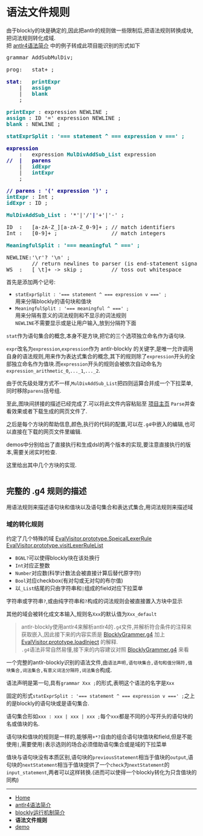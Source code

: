 # 语法文件规则

由于blockly的块是确定的,因此把antlr的规则做一些限制后,把语法规则转换成块,把词法规则转化成域.  
把 [antlr4语法简介](antlr4.md) 中的例子转成此项目能识别的形式如下  

<pre>
grammar AddSubMulDiv;

prog:   stat+ ; 

<span style="font-weight: bold;color:navy">stat</span>:   <span style="font-weight: bold;color:teal">printExpr</span>
    |   <span style="font-weight: bold;color:teal">assign</span>
    |   <span style="font-weight: bold;color:teal">blank</span>
    ;

<span style="font-weight: bold;color:teal">printExpr</span> : expression NEWLINE ;
<span style="font-weight: bold;color:teal">assign</span> : ID '=' expression NEWLINE ;
<span style="font-weight: bold;color:teal">blank</span> : NEWLINE ;

<span style="font-weight: bold;color:teal">statExprSplit : '=== statement ^ === expression v ===' ;</span>

<span style="font-weight: bold;color:navy">expression</span>
    :   expression <span style="font-weight: bold;color:teal">MulDivAddSub_List</span> expression
<span style="font-weight: bold;color:navy">//  |   parens</span>
    |   <span style="font-weight: bold;color:teal">idExpr</span>
    |   <span style="font-weight: bold;color:teal">intExpr</span>
    ;

<span style="font-weight: bold;color:navy">// parens : '(' expression ')' ;</span>
<span style="font-weight: bold;color:teal">intExpr</span> : Int ;
<span style="font-weight: bold;color:teal">idExpr</span> : ID ;

<span style="font-weight: bold;color:teal">MulDivAddSub_List</span> : '*'|'/'<span style="font-weight: bold;color:navy">|</span>'+'|'-' ;

ID  :   [a-zA-Z_][a-zA-Z_0-9]+ ; // match identifiers
Int :   [0-9]+ ;                 // match integers

<span style="font-weight: bold;color:teal">MeaningfulSplit : '=== meaningful ^ ===' ;</span>

NEWLINE:'\r'? '\n' ; 
        // return newlines to parser (is end-statement signal)
WS  :   [ \t]+ -> skip ;         // toss out whitespace
</pre>

首先是添加两个记号:
+ `statExprSplit : '=== statement ^ === expression v ===' ;`  
用来分隔blockly的语句块和值块  
+ `MeaningfulSplit : '=== meaningful ^ ===' ;`  
用来分隔有意义的词法规则和不显示的词法规则  
`NEWLINE`不需要显示或是让用户输入,放到分隔符下面

`stat`作为语句集合的概念,本身不是方块,把它的三个选项独立命名作为语句块.  

`expr`改名为`expression`,`expression`作为 antlr-blockly 的关键字,是唯一允许调用自身的语法规则,用来作为表达式集合的概念,其下的规则除了`expression`开头的全部独立命名作为值块.而`expression`开头的规则会被依次自动命名为`expression_arithmetic_0`,`..._1`,`..._2`.

由于优先级处理方式不一样,`MulDivAddSub_List`把四则运算合并成一个下拉菜单,同时移除`parens`括号组.

至此,图块间拼接的描述已经完成了.可以将此文件内容粘贴至 [项目主页](https://zhaouv.github.io/antlr-blockly/) `Parse`并查看效果或者下载生成的网页文件了.

之后是每个方块的帮助信息,颜色,执行的代码的配置,可以在`.g4`中嵌入的编辑,也可以直接在下载的网页文件里编辑.

demos中分别给出了直接执行和生成dsl的两个版本的实现,要注意直接执行的版本,需要关闭实时检查.

这里给出其中几个方块的实现.

```

```

## 完整的 .g4 规则的描述

用语法规则来描述语句块和值块以及语句集合和表达式集合,用词法规则来描述域

### 域的转化规则

约定了几个特殊的域 [EvalVisitor.prototype.SpeicalLexerRule](https://github.com/zhaouv/antlr-blockly/search?utf8=%E2%9C%93&q=SpeicalLexerRule&type=) [EvalVisitor.prototype.visitLexerRuleList](https://github.com/zhaouv/antlr-blockly/search?utf8=%E2%9C%93&q=EvalVisitor.prototype.visitLexerRuleList&type=)
+ `BGNL?`可以使得blockly块在该处换行
+ `Int`对应正整数
+ `Number`对应数(科学计数法会被直接计算后替代原字符)
+ `Bool`对应checkbox(有对勾或无对勾的布尔值)
+ 以`_List`结尾的只由字符串和`|`组成的field对应下拉菜单

字符串或字符串`?`,或由纯字符串和`?`构成的词法规则会被直接置入方块中显示

其他的域会被转化成文本输入,规则名`Xxx`的默认值为`Xxx_default`

> antlr-blockly使用antlr4来解析antlr4的`.g4`文件,并解析符合条件的注释来获取嵌入,因此接下来的内容实质是 [BlocklyGrammer.g4](https://github.com/zhaouv/antlr-blockly/blob/master/src/BlocklyGrammer.g4) 加上 [EvalVisitor.prototype.loadInject](https://github.com/zhaouv/antlr-blockly/search?utf8=%E2%9C%93&q=%22EvalVisitor.prototype.loadInject+%3D+function%22&type=) 的解释.  
> `.g4`语法非常自然易懂,接下来的内容建议对照 [BlocklyGrammer.g4](https://github.com/zhaouv/antlr-blockly/blob/master/src/BlocklyGrammer.g4) 来看  

一个完整的antlr-blockly识别的语法文件,由`语法声明,语句块集合,语句和值分隔符,值块集合,词法集合,有意义词法分隔符,词法集合`构成.

语法声明是第一句,具有`grammar Xxx ;`的形式,表明这个语法的名字是`Xxx`

固定的形式`statExprSplit : '=== statement ^ === expression v ===' ;`之上的是blockly的语句块或是语句集合.

语句集合形如`xxx : xxx | xxx | xxx ;`每个`xxx`都是不同的小写开头的语句块的名或值块的名.

语句块和值块的规则是一样的,能够用`+*?`自由的组合语句块值块和field,但是不能使用`|`,需要使用`|`表示选则的场合必须借助语句集合或是域的下拉菜单  



值块与语句块没有本质区别,语句块的`previousStatement`相当于值块的`output`,语句块的`nextStatement`相当于值块提供了一个`check`为`nextStatement`的`input_statement`,两者可以这样转换.(进而可以使得一个blockly转化为只含值块的同构)

- - -

- [Home](README.md)  
- [antlr4语法简介](antlr4.md)  
- [blockly运行机制简介](blockly.md)  
- **语法文件规则**  
- [demo](demo.md)  